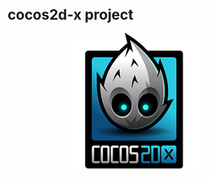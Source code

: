 # cocos2d-x project
<div align="center"><img width="270" height="270" style="margin:auto" src="Screenshot.png"></div>